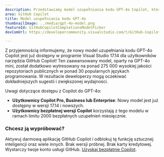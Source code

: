 ```yaml
---
description: Przedstawiamy model uzupełniania kodu GPT-4o Copilot, który zapewni Ci wyższą jakość uzupełniania.
area: GitHub Copilot
title: Model uzupełniania kodu GPT-4o
thumbnailImage: ../media/gpt-4o-model.png
featureId: GitHubCopilotCompletionsModelPicker
devComUrl: https://developercommunity.visualstudio.com/t/GitHub-Copilot-Lags-Behind-GPT-4o-in-Dev/10725256

---
```



Z przyjemnością informujemy, że nowy model uzupełniania kodu GPT-4o Copilot jest już dostępny w programie Visual Studio 17.14 dla użytkowników narzędzia GitHub Copilot! Ten zaawansowany model, oparty na GPT-4o mini, został dodatkowo wytresowany na ponad 275 000 wysokiej jakości repozytoriach publicznych w ponad 30 popularnych językach programowania. W rezultacie deweloperzy mogą oczekiwać dokładniejszych sugestii i zwiększonej wydajności.

Uwagi dotyczące dostępu z Copilot do GPT-4o:

- **Użytkownicy Copilot Pro, Business lub Enterprise**: Nowy model jest już dostępny w wersji 17.14 i nowszych.
- **Użytkownicy bezpłatnej wersji Copilot** korzystają z tego modelu w ramach limitu 2000 bezpłatnych uzupełnień miesięcznie.

### Chcesz ją wypróbować?
Aktywuj darmową aplikację GitHub Copilot i odblokuj tę funkcję sztucznej inteligencji oraz wiele innych.
 Brak wersji próbnej. Brak karty kredytowej. Wystarczy twoje konto usługi GitHub. [Uzyskaj bezpłatnie Copilot](https://github.com/settings/copilot).
